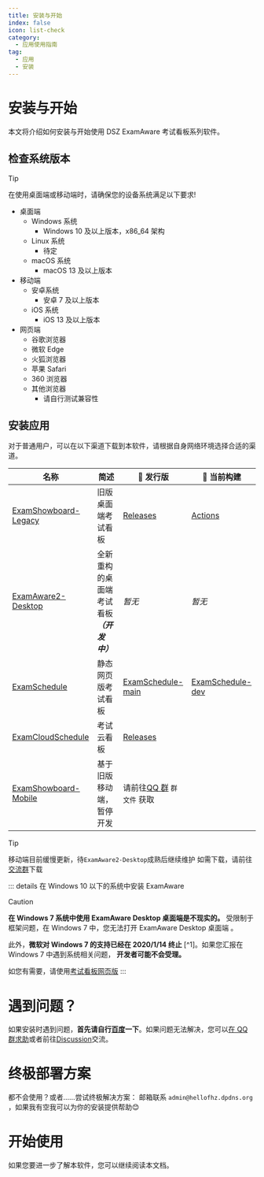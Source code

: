 ```yaml
---
title: 安装与开始
index: false
icon: list-check
category:
  - 应用使用指南
tag:
  - 应用
  - 安装
---
```


# 安装与开始

本文将介绍如何安装与开始使用 DSZ ExamAware 考试看板系列软件。 

## 检查系统版本

> [!tip]
> 在使用桌面端或移动端时，请确保您的设备系统满足以下要求!

- 桌面端
  - Windows 系统
    - Windows 10 及以上版本，x86_64 架构   
  - Linux 系统
    - 待定
  - macOS 系统
    - macOS 13 及以上版本
- 移动端
  - 安卓系统
    - 安卓 7 及以上版本
  - iOS 系统
    - iOS 13 及以上版本
- 网页端
  - 谷歌浏览器
   - 微软 Edge
   - 火狐浏览器
   - 苹果 Safari
   - 360 浏览器
   - 其他浏览器
     - 请自行测试兼容性
    
## 安装应用

对于普通用户，可以在以下渠道下载到本软件，请根据自身网络环境选择合适的渠道。

| 名称 | 简述 | 🚀 发行版 | 🚧 当前构建 |
| - | - | - | - |
| [ExamShowboard-Legacy](https://github.com/ExamAware/ExamShowboard-Legacy) | 旧版桌面端考试看板 | [Releases](https://github.com/ExamAware/ExamShowboard-Legacy/releases) | [Actions](https://github.com/ExamAware/ExamShowboard-Legacy/actions) |
| [ExamAware2-Desktop](https://github.com/ExamAware/ExamAware2-Desktop) | 全新重构的桌面端考试看板 ***（开发中）*** | *暂无* | *暂无* |
| [ExamSchedule](https://github.com/ExamAware/ExamSchedule) | 静态网页版考试看板 | [ExamSchedule-main](https://github.com/ExamAware/ExamSchedule) | [ExamSchedule-dev](https://github.com/ExamAware/ExamSchedule/tree/dev) |
| [ExamCloudSchedule](https://github.com/ExamAware/ExamCloudSchedule) | 考试云看板 | [Releases](https://github.com/ExamAware/ExamCloudSchedule/releases) | |
| [ExamShowboard-Mobile](https://github.com/ExamAware/dsz-examaware-mobile) | 基于旧版移动端，暂停开发 | 请前往[QQ 群](https://qm.qq.com/q/zDiEipHsaI) `群文件` 获取 | |

> [!tip]
>移动端目前缓慢更新，待`ExamAware2-Desktop`成熟后继续维护
>如需下载，请前往[交流群](https://qm.qq.com/q/zDiEipHsaI)下载

::: details 在 Windows 10 以下的系统中安装 ExamAware

> [!caution]
> **在 Windows 7 系统中使用 ExamAware Desktop 桌面端是不现实的。** 受限制于框架问题，在 Windows 7 中，您无法打开 ExamAware Desktop 桌面端 。

此外，**微软对 Windows 7 的支持已经在 2020/1/14 终止** [^1]。如果您汇报在 Windows 7 中遇到系统相关问题， **开发者可能不会受理。**

如您有需要，请使用[考试看板网页版](./web/README.md)
:::

# 遇到问题？

如果安装时遇到问题，**首先请自行[百度](https://www.baidu.com/)一下**。如果问题无法解决，您可以[在 QQ 群求助](https://qm.qq.com/q/zDiEipHsaI)或者前往[Discussion](https://github.com/orgs/ExamAware/discussions)交流。

# 终极部署方案
都不会使用？或者……尝试终极解决方案：
邮箱联系 `admin@hellofhz.dpdns.org` ，如果我有空我可以为你的安装提供帮助😊

# 开始使用

如果您要进一步了解本软件，您可以继续阅读本文档。

